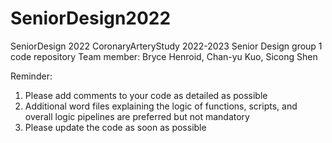 # SeniorDesign2022
SeniorDesign 2022 CoronaryArteryStudy
2022-2023 Senior Design group 1 code repository
Team member: Bryce Henroid, Chan-yu Kuo, Sicong Shen

Reminder:
1. Please add comments to your code as detailed as possible
2. Additional word files explaining the logic of functions, scripts, and overall logic pipelines are preferred but not mandatory
3. Please update the code as soon as possible
